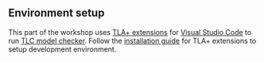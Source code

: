 ## Environment setup

This part of the workshop uses [TLA+ extensions](https://github.com/alygin/vscode-tlaplus/wiki/How-to-Install) for [Visual Studio Code](https://code.visualstudio.com/) to run [TLC model checker](https://en.wikipedia.org/wiki/TLA%2B). Follow the [installation guide](https://github.com/alygin/vscode-tlaplus/wiki/How-to-Install) for TLA+ extensions to setup development environment.
 
 
 
